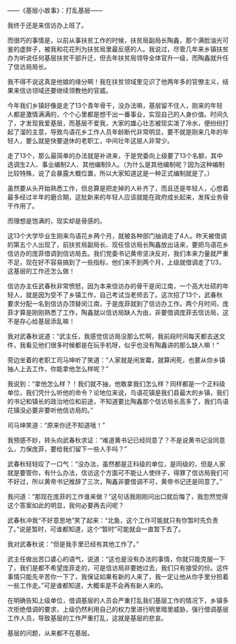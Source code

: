 ——《基层小故事》：打乱基层——



我终于还是来信访办上班了。



而很巧的事情是，以前从事扶贫工作的时候，扶贫局副局长陶鑫，那个满脸油光可鉴的虚胖子，被我和花花列为扶贫局里最反感的人。我说过，尽管几年来乡镇扶贫办为听说任何基层扶贫干部升迁，但去年扶贫局领导全体官升一级，而陶鑫就升任了信访局局长。



我不得不说这真是他娘的缘分啊！我在扶贫领域里见识了他两年多的官僚主义，结果来信访领域还要继续领教他的官威。



今年我们乡镇好像是走了13个青年骨干，没办法嘛，基层留不住人，刚来的年轻人都是激情满满的，个个心里都是想干出一番事业，实现自己的人身价值。时间久了，才发现我爱基层，而基层不爱我，大家的雄心壮志被现实泼了冷水，便纷纷打起了溜的主意，导致鸟语花乡工作人员年龄断代非常明显，要不就是刚来几年的年轻人，要么就是快要退休的老职工，中间壮年这层人非常少。



走了13个，那么最简单的办法就是补进来，于是党委向上级要了13个名额，其中选调生2人、事业编制2人、其他编制9人。（为什么是其他编制呢？因为这种编制比较特殊，说了会暴露大概位置，所以大家知道这是一种正式编制就是了。）



虽然要从头开始熟悉工作，但总算是把走掉的人补齐了，而且还是年轻人，心想着最多经过半年的磨合期，这批新来的年轻人应该就能在政府成长起来，发挥业务骨干作用了。



而理想是饱满的，现实却是骨感的。



这13个大学毕业生刚来鸟语花乡两个月，就被各种部门抽调走了4人。昨天被借调的第五个人出现了，前扶贫局副局长、现任信访局长陶鑫放出话来，要把鸟语花乡信访办的庞菲借调到信访局去。我们党委书记黄帝坚决反对，我们本来力量就严重不足，现在好不容易搞到了一些指标，他们来不到两个月，上级就借调走了1/3，这基层的工作还怎么做！



信访办主任武春秋非常愤怒，因为本来信访办的骨干是闵江南，一个高大壮硕的年轻人，就是因为受不了乡镇工作，自己考试当老师去了。这次招了13个，武春秋要求分配一名到信访办顶替闵江南，于是庞菲就到了信访办工作。两个月时间，庞菲才算是刚刚熟悉了工作，陶鑫就以信访局缺人为由，非要借调庞菲去信访局，这不是存心给基层添乱嘛！



我对武春秋说道：“武主任，我感觉信访局没那么忙啊，我前段时间每天都去送文件，我看见他们很多时候都是在玩手机呀，似乎也没有陶鑫讲的那么缺人嘛！”



旁边坐着的老职工司马坤听了笑道：“人家就是闲发霉，就算闲死，也要从你乡镇抽人上去工作，你能拿他怎么样呢？”



我说到：“拿他怎么样？！我们就不抽，他敢拿我们怎么样？同样都是一个正科级单位，我们凭什么听他的命令？论地位来说，鸟语花镇是我们县最大的乡镇，我们的书记和镇长的政治地位和前途，不知道要比陶鑫那个信访局长高多了，我们鸟语花镇没必要非要听他信访局的。”



司马坤笑道：“原来你还不知道哦！”



我预感不妙，转头向武春秋求证：“难道黄书记已经同意了？不是说黄书记没同意么，力保庞菲，要给我们留下一些人手吗？”



武春秋轻轻叹了一口气：“没办法，虽然都是正科级的单位，是同级的，但是人家就是要管你，有什么办法，信访这个方面可不能让人使绊子，得罪了信访局我们可不好过，所以黄帝书记推辞了三次，陶鑫非要借调不可，黄帝书记还是同意了。”



我问道：“那现在庞菲的工作谁来做？”这句话我刚刚问出口就后悔了，我忽然觉得这个答案如此的明显，我何必要再去问呢？



武春秋冲我“不好意思地”笑了起来：“北鱼，这个工作可能就只有你暂时先负责了。”说是暂时，可谁都知道，这个“暂时”可能就会一直暂下去了。



我对武春秋说：“但是我手里已经有其他工作了。”



武主任做出苦口婆心的语气，说道：“这也是没有办法的事情，你就只能克服一下了，我们是都不希望庞菲走的，可是信访局非要她过去，我们只有接受的份。这件事情只能先辛苦你一下了，我保证如果有新的人来了，我一定让他从你手里分担着一些工作走。”可是谁都知道，大概率是不会再有新人来的。



在明确告知上级单位，借调基层的人员会严重打乱我们基层工作的情况下，乡镇多次拒绝借调的要求，上级仍然利用自己的权力里进行明里暗里威胁，强行借调基层工作人员，导致基层的工作严重打乱，这就是基层的悲哀。



基层的问题，从来都不在基层。
